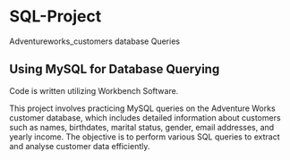 # SQL-Project
Adventureworks_customers database Queries
## Using MySQL for Database Querying

Code is written utilizing Workbench Software.

This project involves practicing MySQL queries on the Adventure Works customer database, which includes detailed information about customers such as names, birthdates, marital status, gender, email addresses, and yearly income. The objective is to perform various SQL queries to extract and analyse customer data efficiently. 

